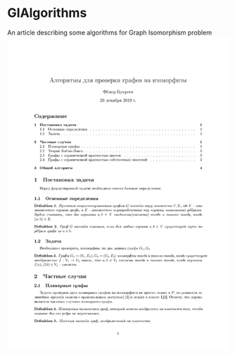 # GIAlgorithms
An article describing some algorithms for Graph Isomorphism problem
<img src="main.pdf">
